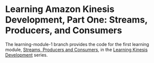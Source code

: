 # Learning Amazon Kinesis Development, Part One: Streams, Producers, and Consumers

The learning-module-1 branch provides the code for the first learning module, [Streams, Producers and Consumers][learning-kinesis-part-1], in the [Learning Kinesis Development][learning-kinesis] series.

[learning-kinesis]: http://docs.aws.amazon.com/kinesis/latest/dev/learning-kinesis.html
[learning-kinesis-part-1]: http://docs.aws.amazon.com/kinesis/latest/dev/learning-kinesis-module-one.html
